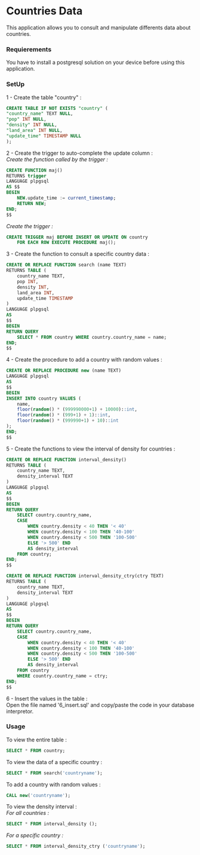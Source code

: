 # Countries Data

This application allows you to consult and manipulate differents data about countries.

### Requierements
You have to install a postgresql solution on your device before using this application.

### SetUp
1 - Create the table "country" :
```sql
CREATE TABLE IF NOT EXISTS "country" (
"country_name" TEXT NULL,
"pop" INT NULL,
"density" INT NULL,
"land_area" INT NULL,
"update_time" TIMESTAMP NULL
);
```

2 - Create the trigger to auto-complete the update column :  
*Create the function called by the trigger :*
```sql
CREATE FUNCTION maj()
RETURNS trigger
LANGUAGE plpgsql
AS $$
BEGIN
    NEW.update_time := current_timestamp;
    RETURN NEW;
END;
$$
```
*Create the trigger :*
```sql
CREATE TRIGGER maj BEFORE INSERT OR UPDATE ON country
    FOR EACH ROW EXECUTE PROCEDURE maj();
```

3 - Create the function to consult a specific country data :
```sql
CREATE OR REPLACE FUNCTION search (name TEXT)
RETURNS TABLE (
    country_name TEXT,
    pop INT,
    density INT,
    land_area INT,
    update_time TIMESTAMP
)
LANGUAGE plpgsql
AS
$$
BEGIN
RETURN QUERY
    SELECT * FROM country WHERE country.country_name = name;
END;
$$
```

4 - Create the procedure to add a country with random values :
```sql
CREATE OR REPLACE PROCEDURE new (name TEXT)
LANGUAGE plpgsql
AS
$$
BEGIN
INSERT INTO country VALUES (
    name,
    floor(random() * (999990000+1) + 10000)::int,
    floor(random() * (999+1) + 1)::int,
    floor(random() * (999990+1) + 10)::int
);
END;
$$
```

5 - Create the functions to view the interval of density for countries :
```sql
CREATE OR REPLACE FUNCTION interval_density()
RETURNS TABLE (
    country_name TEXT,
    density_interval TEXT
)
LANGUAGE plpgsql
AS
$$
BEGIN
RETURN QUERY
    SELECT country.country_name,
    CASE 
        WHEN country.density < 40 THEN '< 40'
        WHEN country.density < 100 THEN '40-100'
        WHEN country.density < 500 THEN '100-500'
        ELSE '> 500' END
        AS density_interval
    FROM country;
END;
$$

CREATE OR REPLACE FUNCTION interval_density_ctry(ctry TEXT)
RETURNS TABLE (
    country_name TEXT,
    density_interval TEXT
)
LANGUAGE plpgsql
AS
$$
BEGIN
RETURN QUERY
    SELECT country.country_name,
    CASE 
        WHEN country.density < 40 THEN '< 40'
        WHEN country.density < 100 THEN '40-100'
        WHEN country.density < 500 THEN '100-500'
        ELSE '> 500' END
        AS density_interval
    FROM country
    WHERE country.country_name = ctry;
END;
$$
```

6 - Insert the values in the table :  
Open the file named '6_insert.sql' and copy/paste the code in your database interpretor.


### Usage
To view the entire table :
```sql
SELECT * FROM country;
```

To view the data of a specific country :
```sql
SELECT * FROM search('countryname');
```

To add a country with random values :
```sql
CALL new('countryname');
```

To view the density interval :  
*For all countries :*
```sql
SELECT * FROM interval_density ();
```
*For a specific country :*
```sql
SELECT * FROM interval_density_ctry ('countryname');
```


